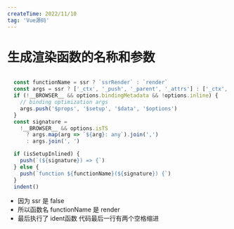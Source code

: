```yaml
---
createTime: 2022/11/10
tag: 'Vue源码'
---
```


# 生成渲染函数的名称和参数

```ts

  const functionName = ssr ? `ssrRender` : `render`
  const args = ssr ? ['_ctx', '_push', '_parent', '_attrs'] : ['_ctx', '_cache']
  if (!__BROWSER__ && options.bindingMetadata && !options.inline) {
    // binding optimization args
    args.push('$props', '$setup', '$data', '$options')
  }
  const signature =
    !__BROWSER__ && options.isTS
      ? args.map(arg => `${arg}: any`).join(',')
      : args.join(', ')

  if (isSetupInlined) {
    push(`(${signature}) => {`)
  } else {
    push(`function ${functionName}(${signature}) {`)
  }
  indent()

```

* 因为 ssr 是 false
* 所以函数名 functionName 是 render
* 最后执行了 ident函数 代码最后一行有两个空格缩进
